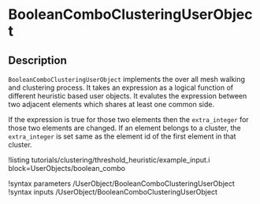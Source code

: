# BooleanComboClusteringUserObject

## Description

`BooleanComboClusteringUserObject` implements the over all mesh walking and clustering
process. It takes an expression as a logical function of different heuristic
based user objects. It evalutes the expression between two adjacent elements which shares at least 
one common side. 

If the expression is true for those two elements then the `extra_integer` 
for those two elements are changed. If an element belongs to a cluster, the `extra_integer` is 
set same as the element id of the first element in that cluster.

!listing tutorials/clustering/threshold_heuristic/example_input.i
block=UserObjects/boolean_combo

!syntax parameters /UserObject/BooleanComboClusteringUserObject
!syntax inputs /UserObject/BooleanComboClusteringUserObject